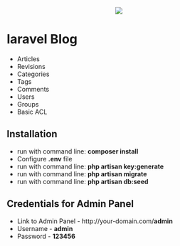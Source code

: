 <p align="center"><img src="https://laravel.com/assets/img/components/logo-laravel.svg"></p>

<h1>laravel Blog</h1>
<ul>
<li>Articles</li>
<li>Revisions</li>
<li>Categories</li>
<li>Tags</li>
<li>Comments</li>
<li>Users</li>
<li>Groups</li>
<li>Basic ACL</li>
</ul>

<h2>Installation</h2>
<ul>
<li>run with command line: <b>composer install</b></li>
<li>Configure <b>.env</b> file</li>
<li>run with command line: <b>php artisan key:generate</b></li>
<li>run with command line: <b>php artisan migrate</b></li>
<li>run with command line: <b>php artisan db:seed</b></li>
</ul>

<h2>Credentials for Admin Panel</h2>
<ul>
<li>Link to Admin Panel - http://your-domain.com/<b>admin</b></li>
<li>Username - <b>admin</b></li>
<li>Password - <b>123456</b></li>
</ul>
